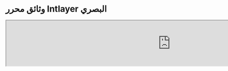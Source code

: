 # وثائق محرر Intlayer البصري

<iframe title="Visual Editor + CMS for Your Web App: Intlayer Explained" class="m-auto aspect-[16/9] w-full overflow-hidden rounded-lg border-0" allow="autoplay; gyroscope;" loading="lazy" width="1080" height="auto" src="https://www.youtube.com/embed/UDDTnirwi_4?autoplay=0&amp;origin=http://intlayer.org&amp;controls=0&amp;rel=1"/>

محرر Intlayer البصري هو أداة تتيح لك التفاعل مع ملفات إعلان المحتوى الخاصة بموقعك باستخدام محرر بصري.

![واجهة محرر Intlayer البصري](https://github.com/aymericzip/intlayer/blob/main/docs/assets/visual_editor.gif)

حزمة `intlayer-editor` تعتمد على Intlayer ومتاحة لتطبيقات JavaScript، مثل React (Create React App)، Vite + React، و Next.js.

## المحرر البصري مقابل CMS

محرر Intlayer البصري هو أداة تتيح لك إدارة المحتوى الخاص بك في محرر بصري للقواميس المحلية. بمجرد إجراء تغيير، سيتم استبدال المحتوى في قاعدة الكود. هذا يعني أن التطبيق سيتم إعادة بنائه وستتم إعادة تحميل الصفحة لعرض المحتوى الجديد.

على النقيض من ذلك، فإن [Intlayer CMS](https://github.com/aymericzip/intlayer/blob/main/docs/ar/intlayer_CMS.md) هو أداة تتيح لك إدارة المحتوى الخاص بك في محرر بصري للقواميس البعيدة. بمجرد إجراء تغيير، لن يؤثر المحتوى على قاعدة الكود الخاصة بك. وسيعرض الموقع تلقائيًا المحتوى الذي تم تغييره.

## دمج Intlayer في تطبيقك

لمزيد من التفاصيل حول كيفية دمج Intlayer، راجع القسم المناسب أدناه:

### الدمج مع Next.js

لدمج مع Next.js، راجع [دليل الإعداد](https://github.com/aymericzip/intlayer/blob/main/docs/ar/intlayer_with_nextjs_15.md).

### الدمج مع Create React App

لدمج مع Create React App، راجع [دليل الإعداد](https://github.com/aymericzip/intlayer/blob/main/docs/ar/intlayer_with_create_react_app.md).

### الدمج مع Vite + React

لدمج مع Vite + React، راجع [دليل الإعداد](https://github.com/aymericzip/intlayer/blob/main/docs/ar/intlayer_with_vite+react.md).

## كيفية عمل محرر Intlayer

المحرر البصري في تطبيق يتضمن شيئين:

- تطبيق واجهة أمامية يعرض موقعك داخل iframe. إذا كان موقعك يستخدم Intlayer، سيكتشف المحرر البصري محتواك تلقائيًا، وسيسمح لك بالتفاعل معه. بمجرد إجراء تعديل، ستتمكن من تنزيل تغييراتك.

- بمجرد النقر على زر التنزيل، سيرسل المحرر البصري طلبًا إلى الخادم لاستبدال ملفات إعلان المحتوى الخاصة بك بالمحتوى الجديد (أينما تم إعلان هذه الملفات في مشروعك).

> لاحظ أنه في الوقت الحالي، سيكتب محرر Intlayer ملفات إعلان المحتوى الخاصة بك كملفات JSON.

## التثبيت

بمجرد تكوين Intlayer في مشروعك، قم ببساطة بتثبيت `intlayer-editor` كاعتماد تطوير:

```bash packageManager="npm"
npm install intlayer-editor --save-dev
```

```bash packageManager="yarn"
yarn add intlayer-editor --save-dev
```

```bash packageManager="pnpm"
pnpm add intlayer-editor --save-dev
```

## التكوين

في ملف تكوين Intlayer الخاص بك، يمكنك تخصيص إعدادات المحرر:

```typescript fileName="intlayer.config.ts" codeFormat="typescript"
import type { IntlayerConfig } from "intlayer";

const config: IntlayerConfig = {
  // ... إعدادات التكوين الأخرى
  editor: {
    /**
     * مطلوب
     * عنوان URL للتطبيق.
     * هذا هو عنوان URL المستهدف من قبل المحرر البصري.
     * مثال: 'http://localhost:3000'
     */
    applicationURL: process.env.INTLAYER_APPLICATION_URL,
    /**
     * اختياري
     * الافتراضي هو `true`. إذا كان `false`، فإن المحرر غير نشط ولا يمكن الوصول إليه.
     * يمكن استخدامه لتعطيل المحرر لبيئات محددة لأسباب أمنية، مثل الإنتاج.
     */
    enabled: process.env.INTLAYER_ENABLED,
    /**
     * اختياري
     * الافتراضي هو `8000`.
     * منفذ خادم المحرر.
     */
    port: process.env.INTLAYER_PORT,
    /**
     * اختياري
     * الافتراضي هو "http://localhost:8000"
     * عنوان URL لخادم المحرر.
     */
    editorURL: process.env.INTLAYER_EDITOR_URL,
  },
};

export default config;
```

```javascript fileName="intlayer.config.mjs" codeFormat="esm"
/** @type {import('intlayer').IntlayerConfig} */
const config = {
  // ... إعدادات التكوين الأخرى
  editor: {
    /**
     * مطلوب
     * عنوان URL للتطبيق.
     * هذا هو عنوان URL المستهدف من قبل المحرر البصري.
     * مثال: 'http://localhost:3000'
     */
    applicationURL: process.env.INTLAYER_APPLICATION_URL,
    /**
     * اختياري
     * الافتراضي هو `true`. إذا كان `false`، فإن المحرر غير نشط ولا يمكن الوصول إليه.
     * يمكن استخدامه لتعطيل المحرر لبيئات محددة لأسباب أمنية، مثل الإنتاج.
     */
    enabled: process.env.INTLAYER_ENABLED,
    /**
     * اختياري
     * الافتراضي هو `8000`.
     * منفذ خادم المحرر.
     */
    port: process.env.INTLAYER_PORT,
    /**
     * اختياري
     * الافتراضي هو "http://localhost:8000"
     * عنوان URL لخادم المحرر.
     */
    editorURL: process.env.INTLAYER_EDITOR_URL,
  },
};

export default config;
```

```javascript fileName="intlayer.config.cjs" codeFormat="commonjs"
/** @type {import('intlayer').IntlayerConfig} */
const config = {
  // ... إعدادات التكوين الأخرى
  editor: {
    /**
     * مطلوب
     * عنوان URL للتطبيق.
     * هذا هو عنوان URL المستهدف من قبل المحرر البصري.
     */
    applicationURL: process.env.INTLAYER_APPLICATION_URL,
    /**
     * اختياري
     * الافتراضي هو `8000`.
     * منفذ خادم المحرر.
     */
    port: process.env.INTLAYER_PORT,
    /**
     * اختياري
     * الافتراضي هو "http://localhost:8000"
     * عنوان URL لخادم المحرر.
     */
    editorURL: process.env.INTLAYER_EDITOR_URL,
    /**
     * اختياري
     * الافتراضي هو `true`. إذا كان `false`، فإن المحرر غير نشط ولا يمكن الوصول إليه.
     * يمكن استخدامه لتعطيل المحرر لبيئات محددة لأسباب أمنية، مثل الإنتاج.
     */
    enabled: process.env.INTLAYER_ENABLED,
  },
};

module.exports = config;
```

> لمشاهدة جميع المعلمات المتاحة، راجع [وثائق التكوين](https://github.com/aymericzip/intlayer/blob/main/docs/ar/configuration.md).

## استخدام المحرر

1. عند تثبيت المحرر، يمكنك بدء تشغيله باستخدام الأمر التالي:

   ```bash packageManager="npm"
   npx intlayer-editor start
   ```

   ```bash packageManager="yarn"
   yarn intlayer-editor start
   ```

   ```bash packageManager="pnpm"
   pnpm intlayer-editor start
   ```

   > **لاحظ أنه يجب تشغيل تطبيقك بالتوازي.** يجب أن يتطابق عنوان URL للتطبيق مع الذي قمت بتعيينه في تكوين المحرر (`applicationURL`).

2. ثم افتح عنوان URL المقدم. الافتراضي هو `http://localhost:8000`.

   يمكنك عرض كل حقل مفهرس بواسطة Intlayer عن طريق التمرير فوق المحتوى الخاص بك باستخدام المؤشر.

   ![التمرير فوق المحتوى](https://github.com/aymericzip/intlayer/blob/main/docs/assets/intlayer_editor_hover_content.png)

3. إذا تم تحديد محتواك، يمكنك الضغط عليه مطولاً لعرض درج التعديل.

## التصحيح

إذا واجهت أي مشاكل مع المحرر البصري، تحقق من التالي:

- المحرر البصري والتطبيق يعملان.

- تم إعداد [تكوين المحرر](https://intlayer.org/doc/concept/configuration#editor-configuration) بشكل صحيح في ملف تكوين Intlayer الخاص بك.

  - الحقول المطلوبة:
    - يجب أن يتطابق عنوان URL للتطبيق مع الذي قمت بتعيينه في تكوين المحرر (`applicationURL`).

- يستخدم المحرر البصري iframe لعرض موقعك. تأكد من أن سياسة أمان المحتوى (CSP) لموقعك تسمح بعنوان URL الخاص بـ CMS كـ `frame-ancestors` ('http://localhost:8000' افتراضيًا). تحقق من وحدة تحكم المحرر لأي خطأ.
